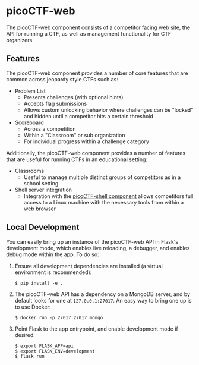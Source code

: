 # picoCTF-web

The picoCTF-web component consists of a competitor facing web site, the API for running a CTF, as well as management functionality for CTF organizers.

## Features

The picoCTF-web component provides a number of core features that are common across jeopardy style CTFs such as:

- Problem List
  - Presents challenges (with optional hints)
  - Accepts flag submissions
  - Allows custom unlocking behavior where challenges can be "locked" and hidden until a competitor hits a certain threshold
- Scoreboard
  - Across a competition
  - Within a "Classroom" or sub organization
  - For individual progress within a challenge category

Additionally, the picoCTF-web component provides a number of features that are useful for running CTFs in an educational setting:

- Classrooms
  - Useful to manage multiple distinct groups of competitors as in a school setting.
- Shell server integration
  - Integration with the [picoCTF-shell component](https://github.com/picoCTF/picoCTF/tree/master/picoCTF-shell) allows competitors full access to a Linux machine with the necessary tools from within a web browser

## Local Development <!-- markdownlint-disable MD014 -->

You can easily bring up an instance of the picoCTF-web API in Flask's development mode, which enables live reloading, a debugger, and enables debug mode within the app. To do so:

1. Ensure all development dependencies are installed (a virtual environment is recommended):

    ```shell
    $ pip install -e .
    ```

2. The picoCTF-web API has a dependency on a MongoDB server, and by default looks for one at `127.0.0.1:27017`. An easy way to bring one up is to use Docker:

    ```shell
    $ docker run -p 27017:27017 mongo
    ```

3. Point Flask to the app entrypoint, and enable development mode if desired:

    ```shell
    $ export FLASK_APP=api
    $ export FLASK_ENV=development
    $ flask run
    ```
